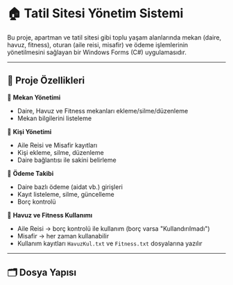 # 🏠 Tatil Sitesi Yönetim Sistemi

Bu proje, apartman ve tatil sitesi gibi toplu yaşam alanlarında mekan (daire, havuz, fitness), oturan (aile reisi, misafir) ve ödeme işlemlerinin yönetilmesini sağlayan bir Windows Forms (C#) uygulamasıdır.

---

## 🧩 Proje Özellikleri

🔹 **Mekan Yönetimi**
- Daire, Havuz ve Fitness mekanları ekleme/silme/düzenleme
- Mekan bilgilerini listeleme

🔹 **Kişi Yönetimi**
- Aile Reisi ve Misafir kayıtları
- Kişi ekleme, silme, düzenleme
- Daire bağlantısı ile sakini belirleme

🔹 **Ödeme Takibi**
- Daire bazlı ödeme (aidat vb.) girişleri
- Kayıt listeleme, silme, güncelleme
- Borç kontrolü

🔹 **Havuz ve Fitness Kullanımı**
- Aile Reisi → borç kontrolü ile kullanım (borç varsa "Kullandırılmadı")
- Misafir → her zaman kullanabilir
- Kullanım kayıtları `HavuzKul.txt` ve `Fitness.txt` dosyalarına yazılır

---

## 🗂️ Dosya Yapısı


